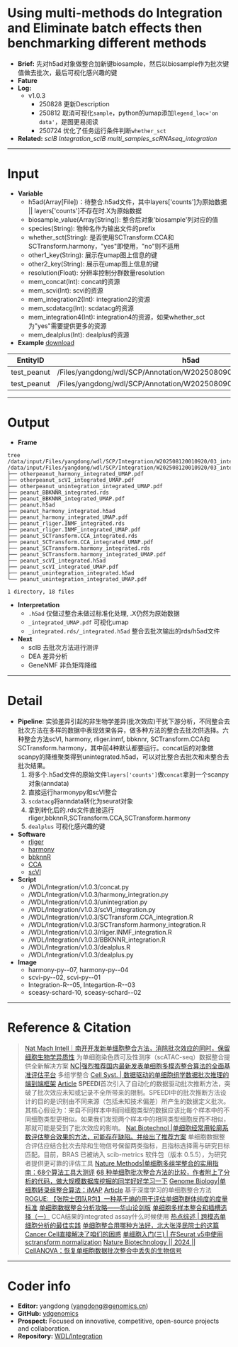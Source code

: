 # Using multi-methods do Integration and Eliminate batch effects then benchmarking different methods
- **Brief:** 先对h5ad对象做整合加新键biosample，然后以biosample作为批次键值做去批次，最后可视化感兴趣的键
- **Fature**
- **Log:**
  - v1.0.3 
    - 250828 更新Description
    - 250812 取消可视化`sample`，python的umap添加`legend_loc='on data'`，是图更易阅读
    - 250724 优化了任务运行条件判断`whether_sct`
- **Related:** *scIB* *Integration_scIB* *multi_samples_scRNAseq_integration*


---
# Input
- **Variable**
  - h5ad(Array[File])：待整合.h5ad文件，其中layers['counts']为原始数据 || layers['counts']不存在时.X为原始数据
  - biosample_value(Array[String]): 整合后对象'biosample'列对应的值
  - species(String): 物种名作为输出文件的prefix
  - whether_sct(String): 是否使用SCTransform.CCA和SCTransform.harmony，"yes"即使用，"no"则不适用
  - other1_key(String): 展示在umap图上信息的键
  - other2_key(String): 展示在umap图上信息的键
  - resolution(Float): 分辨率控制分群数量resolution
  - mem_concat(Int): concat的资源
  - mem_scvi(Int): scvi的资源
  - mem_integration2(Int): integration2的资源
  - mem_scdatacg(Int): scdatacg的资源
  - mem_integration4(Int): integration4的资源，如果whether_sct为"yes"需要提供更多的资源
  - mem_dealplus(Int): dealplus的资源
- **Example** [download](https://github.com/ydgenomics/WDL/blob/main/Integration/v1.0.3/Integration_v1.0.3.csv)

| EntityID | h5ad | biosample_value | species | whether_sct | other1_key | other2_key | resolution |
|-|-|-|-|-|-|-|-|
| test_peanut | /Files/yangdong/wdl/SCP/Annotation/W202508090004764/H1314_anno.h5ad | H1314 | peanut | yes | biosample | anno1 | 0.5 |
| test_peanut | /Files/yangdong/wdl/SCP/Annotation/W202508090004764/H2014_anno.h5ad | H2014 |   |   |   |   |   |

---
# Output
- **Frame**
```shell
tree /data/input/Files/yangdong/wdl/SCP/Integration/W202508120010920/03_integration
/data/input/Files/yangdong/wdl/SCP/Integration/W202508120010920/03_integration
├── otherpeanut_harmony_integrated_UMAP.pdf
├── otherpeanut_scVI_integrated_UMAP.pdf
├── otherpeanut_unintegration_integrated_UMAP.pdf
├── peanut_BBKNNR_integrated.rds
├── peanut_BBKNNR_integrated_UMAP.pdf
├── peanut.h5ad
├── peanut_harmony_integrated.h5ad
├── peanut_harmony_integrated_UMAP.pdf
├── peanut_rliger.INMF_integrated.rds
├── peanut_rliger.INMF_integrated_UMAP.pdf
├── peanut_SCTransform.CCA_integrated.rds
├── peanut_SCTransform.CCA_integrated_UMAP.pdf
├── peanut_SCTransform.harmony_integrated.rds
├── peanut_SCTransform.harmony_integrated_UMAP.pdf
├── peanut_scVI_integrated.h5ad
├── peanut_scVI_integrated_UMAP.pdf
├── peanut_unintegration_integrated.h5ad
└── peanut_unintegration_integrated_UMAP.pdf

1 directory, 18 files
```
- **Interpretation**
  - `.h5ad` 仅做过整合未做过标准化处理, .X仍然为原始数据
  - `_integrated_UMAP.pdf` 可视化umap
  - `_integrated.rds/_integrated.h5ad` 整合去批次输出的rds/h5ad文件
- **Next**
  - scIB 去批次方法进行测评
  - DEA 差异分析
  - GeneNMF 非负矩阵降维

---
# Detail
- **Pipeline**: 实验差异引起的非生物学差异(批次效应)干扰下游分析，不同整合去批次方法在多样的数据中表现效果各异，做多种方法的整合去批次供选择。六种整合方法scVI, harmony, rliger.inmf, bbknnr, SCTransform.CCA和SCTransform.harmony，其中前4种默认都要运行。concat后的对象做scanpy的降维聚类得到unintegrated.h5ad，可以对比整合去批次和未整合去批次结果。
  1. 将多个.h5ad文件的原始文件`layers['counts']`做`concat`拿到一个scanpy对象(anndata)
  2. 直接运行harmonypy和scVI整合
  3. `scdatacg`将anndata转化为seurat对象
  4. 拿到转化后的.rds文件直接运行rliger,bbknnR,SCTransform.CCA,SCTransform.harmony
  5. `dealplus` 可视化感兴趣的键
- **Software**
  - [rliger](https://github.com/welch-lab/liger)
  - [harmony](https://github.com/immunogenomics/harmony)
  - [bbknnR](https://github.com/ycli1995/bbknnR)
  - [CCA](https://satijalab.org/seurat/articles/integration_introduction)
  - [scVI](https://github.com/scverse/scvi-tools)
- **Script**
  - /WDL/Integration/v1.0.3/concat.py
  - /WDL/Integration/v1.0.3/harmony_integration.py
  - /WDL/Integration/v1.0.3/unintegration.py
  - /WDL/Integration/v1.0.3/scVI_integration.py
  - /WDL/Integration/v1.0.3/SCTransform.CCA_integration.R
  - /WDL/Integration/v1.0.3/SCTransform.harmony_integration.R
  - /WDL/Integration/v1.0.3/rliger.INMF_integration.R
  - /WDL/Integration/v1.0.3/BBKNNR_integration.R
  - /WDL/Integration/v1.0.3/dealplus.R
  - /WDL/Integration/v1.0.3/dealplus.py
- **Image**
  - harmony-py--07, harmony-py--04
  - scvi-py--02, scvi-py--01
  - Integration-R--05, Integartion-R--03
  - sceasy-schard-10, sceasy-schard--02

---
# Reference & Citation
> [Nat Mach Intell｜南开开发新单细胞整合方法，消除批次效应的同时，保留细胞生物学异质性](https://mp.weixin.qq.com/s/MeE3tNOtlo0KEsK7ThlHlg) 为单细胞染色质可及性测序（scATAC-seq）数据整合提供全新解决方案
> [NC|强烈推荐国内最新发表单细胞多模态整合算法的全面基准评估平台](https://mp.weixin.qq.com/s/dqnYB-Zs9jfH8AXSCmdR4A) 多组学整合
> [Cell Syst. | 数据驱动的单细胞组学数据批次推理的端到端框架](https://mp.weixin.qq.com/s/WtvySAJ8WszGCInCAkDZXA) [Article](https://doi.org/10.1016/j.cels.2024.09.003) **SPEEDI**首次引入了自动化的数据驱动批次推断方法，突破了批次效应未知或记录不全所带来的限制。SPEEDI中的批次推断方法设计的目的是识别由不同来源（包括未知技术偏差）所产生的数据定义批次。其核心假设为：来自不同样本中相同细胞类型的数据应该比每个样本中的不同细胞类型更相似。如果我们发现两个样本中的相同类型细胞反而不相似，那就可能是受到了批次效应的影响。
> [Nat Biotechnol |单细胞经常用轮廓系数评估整合效果的方法，可能存在缺陷。并给出了推荐方案](https://mp.weixin.qq.com/s/EkK0q16E1zwS-pbDK0ziaw) 单细胞数据整合评估应结合批次去除和生物信号保留两类指标，且指标选择需与研究目标匹配。目前，BRAS 已被纳入 scib-metrics 软件包（版本 0.5.5），为研究者提供更可靠的评估工具
> [Nature Methods|单细胞多组学整合的实用指南：68个算法工具大测评](https://mp.weixin.qq.com/s/khWi2m1DMXvE8pwivJcAMw) [68 种单细胞批次整合方法的比较，作者附上了分析的代码，做大规模数据库挖掘的同学好好学习一下](https://mp.weixin.qq.com/s/Gkm4u1CW-mAAtCePXwSSsQ)
> [Genome Biology|单细胞转录组整合算法：iMAP](https://mp.weixin.qq.com/s/tXruEFQtaLwiiPEwyYxSDg) [Article](https://doi.org/10.5281/zenodo.4461029) 基于深度学习的单细胞整合方法
> [ROGUE: 【张院士团队R包】一种基于熵的用于评估单细胞群体纯度的度量标准](https://mp.weixin.qq.com/s/51jDBZMPjYFBmblHTZ-7xQ)
> [单细胞数据整合分析攻略——华山论剑版](https://mp.weixin.qq.com/s/Vt9mrQeZ8QUKwSY5S6bQkg)
> [单细胞多样本整合和插槽选择（一）](https://mp.weixin.qq.com/s/fZW3qCBrQLNLt7aRRkWvvA) CCA结果的integrated assay什么时候使用
> [热点综述 | 跨模态单细胞分析的最佳实践](https://mp.weixin.qq.com/s/zBPxU37nPSXnrpeMmJz_og)
> [单细胞整合用哪种方法好，北大张泽民院士的这篇Cancer Cell直接解决了咱们的困惑](https://mp.weixin.qq.com/s/DK91JN-hsYSZW0BaMeetxw)
> [单细胞入门(三) | 在Seurat v5中使用sctransform normalization](https://mp.weixin.qq.com/s/12YufWzk_Ql90NlTOjyOcw)
> [Nature Biotechnology || 2024 || CellANOVA：恢复单细胞数据批次整合中丢失的生物信号](https://mp.weixin.qq.com/s/DaOwkjVMuoxBAXq7CHhKFA)


---
# Coder info
- **Editor:** yangdong (yangdong@genomics.cn)
- **GitHub:** [ydgenomics](https://github.com/ydgenomics)
- **Prospect:** Focused on innovative, competitive, open-source projects and collaboration.
- **Repository:** [WDL/Integration](https://github.com/ydgenomics/WDL/tree/main/Integration)
